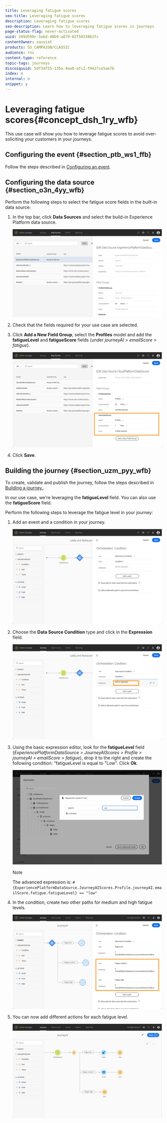 ```yaml
---
title: Leveraging fatigue scores
seo-title: Leveraging fatigue scores
description: Leveraging fatigue scores
seo-description: Learn how to leveraging fatigue scores in journeys
page-status-flag: never-activated
uuid: 269d590c-5a6d-40b9-a879-02f5033863fc
contentOwner: sauviat
products: SG_CAMPAIGN/CLASSIC
audience: rns
content-type: reference
topic-tags: journeys
discoiquuid: 5df34f55-135a-4ea8-afc2-f9427ce5ae7b
index: n
internal: n
snippet: y
---
```


# Leveraging fatigue scores{#concept_dsh_1ry_wfb}

This use case will show you how to leverage fatigue scores to avoid over-soliciting your customers in your journeys.

## Configuring the event {#section_ptb_ws1_ffb}

Follow the steps described in [Configuring an event](../event/event.md#concept_gfj_fqt_52b).

## Configuring the data source {#section_o3n_4yy_wfb}

Perform the following steps to select the fatigue score fields in the built-in data source:

1. In the top bar, click **Data Sources** and select the build-in Experience Platform data source.

    ![](../assets/journey23.png)

1. Check that the fields required for your use case are selected.
1. Click **Add a New Field Group**, select the **Profiles** model and add the **fatigueLevel** and **fatigueScore** fields (under _journeyAI > emailScore > fatigue_).

    ![](../assets/journeyuc3_1.png)

1. Click **Save**.

## Building the journey {#section_uzm_pyy_wfb}

To create, validate and publish the journey, follow the steps described in [Building a journey.](../building-journeys/journey.md#concept_gq5_sqt_52b).

In our use case, we're leveraging the **fatigueLevel** field. You can also use the **fatigueScore** field.

Perform the following steps to leverage the fatigue level in your journey:

1. Add an event and a condition in your journey.

    ![](../assets/journeyuc2_14.png)

1. Choose the **Data Source Condition** type and click in the **Expression** field.

    ![](../assets/journeyuc3_2.png)

1. Using the basic expression editor, look for the **fatigueLevel** field (_ExperiencePlatformDataSource > JourneyAIScores > Profile > journeyAI > emailScore > fatigue_), drop it to the right and create the following condition: "fatigueLevel is equal to "Low". Click **Ok**.

    ![](../assets/journeyuc3_3.png)

    >[!NOTE]
    >
    >The advanced expression is: 
    `#{ExperiencePlatformDataSource.JourneyAIScores.Profile.journeyAI.emailScore.fatigue.fatigueLevel} == "low"`

1. In the condition, create two other paths for medium and high fatigue levels.

    ![](../assets/journeyuc3_4.png)

1. You can now add different actions for each fatigue level.

    ![](../assets/journeyuc3_5.png)
